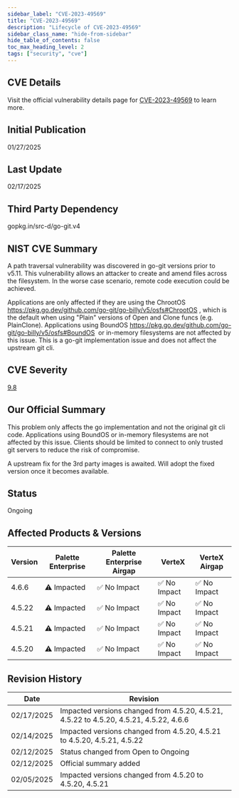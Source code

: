 ```yaml
---
sidebar_label: "CVE-2023-49569"
title: "CVE-2023-49569"
description: "Lifecycle of CVE-2023-49569"
sidebar_class_name: "hide-from-sidebar"
hide_table_of_contents: false
toc_max_heading_level: 2
tags: ["security", "cve"]
---
```


## CVE Details

Visit the official vulnerability details page for [CVE-2023-49569](https://nvd.nist.gov/vuln/detail/cve-2023-49569) to learn more.

## Initial Publication

01/27/2025

## Last Update

02/17/2025

## Third Party Dependency 

gopkg.in/src-d/go-git.v4


## NIST CVE Summary

A path traversal vulnerability was discovered in go-git versions prior to v5.11. This vulnerability allows an attacker to create and amend files across the filesystem. In the worse case scenario, remote code execution could be achieved.

Applications are only affected if they are using the  ChrootOS https://pkg.go.dev/github.com/go-git/go-billy/v5/osfs#ChrootOS , which is the default when using "Plain" versions of Open and Clone funcs (e.g. PlainClone). Applications using  BoundOS https://pkg.go.dev/github.com/go-git/go-billy/v5/osfs#BoundOS  or in-memory filesystems are not affected by this issue.
This is a go-git implementation issue and does not affect the upstream git cli.




## CVE Severity

[9.8](https://nvd.nist.gov/vuln/detail/cve-2023-49569)

## Our Official Summary

This problem only affects the go implementation and not the original git cli code. Applications using BoundOS or in-memory filesystems are not affected by this issue. Clients should be limited to 
connect to only trusted git servers to reduce the risk of compromise.

A upstream fix for the 3rd party images is awaited. Will adopt the fixed version once it becomes available.

## Status

Ongoing

## Affected Products & Versions

| Version | Palette Enterprise | Palette Enterprise Airgap | VerteX | VerteX Airgap |
| - | -------- | -------- | -------- | -------- |
| 4.6.6 | ⚠️ Impacted | ✅ No Impact | ✅ No Impact | ✅ No Impact |
| 4.5.22 | ⚠️ Impacted | ✅ No Impact | ✅ No Impact | ✅ No Impact |
| 4.5.21 | ⚠️ Impacted | ✅ No Impact | ✅ No Impact | ✅ No Impact |
| 4.5.20 | ⚠️ Impacted | ✅ No Impact | ✅ No Impact | ✅ No Impact |


## Revision History

| Date | Revision |
| --- | --- |
| 02/17/2025 | Impacted versions changed from 4.5.20, 4.5.21, 4.5.22 to 4.5.20, 4.5.21, 4.5.22, 4.6.6 |
| 02/14/2025 | Impacted versions changed from 4.5.20, 4.5.21 to 4.5.20, 4.5.21, 4.5.22 |
| 02/12/2025 | Status changed from Open to Ongoing |
| 02/12/2025 | Official summary added |
| 02/05/2025 | Impacted versions changed from 4.5.20 to 4.5.20, 4.5.21 |
